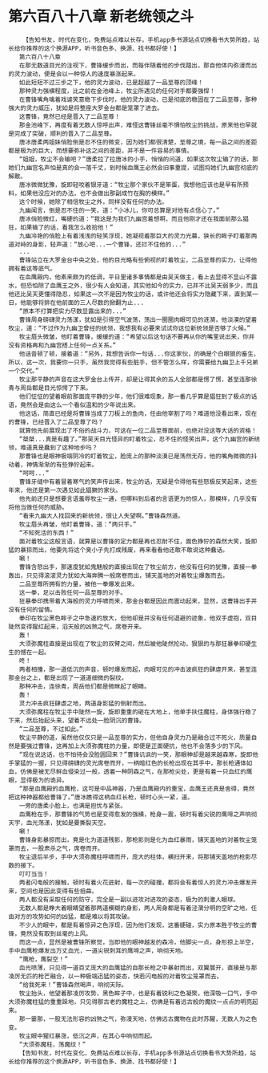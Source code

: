 # 第六百八十八章 新老统领之斗
        【告知书友，时代在变化，免费站点难以长存，手机app多书源站点切换看书大势所趋，站长给你推荐的这个换源APP，听书音色多、换源、找书都好使！】
       第六百八十八章
       在那无数道目光的注视下，曹锋缓步而出，而每伴随着他的步伐踏出，那自他体内弥漫而出的灵力波动，便是会以一种惊人的速度暴涨起来。
       如此短短不过三步之下，他的灵力波动，已是超越了一品至尊的顶峰！
       那种灵力强横程度，比之前在金池峰上，牧尘所遇见的任何对手都要强悍！
       在曹锋嘴角噙着戏谑笑意稳下步伐时，他的灵力波动，已是彻底的稳固在了二品至尊，那种强大的灵力威压，犹如是将整座大罗金台都是笼罩了进去。
       这曹锋，竟然已经是晋入了二品至尊！
       那金池峰下，再度有着无数人惊呼出声，难怪这曹锋丝毫不惧怕牧尘的挑战，原来他也早就是完成了突破，顺利的晋入了二品至尊。
       唐冰唐柔两姐妹俏脸倒是忍不住的微变，因为她们都很清楚，至尊之境，每一品之间的差距都是极为的巨大，而想要弥补这之间的差距，并不是一件容易的事情。
       “姐姐，牧尘不会输吧？”唐柔拉了拉唐冰的小手，悄悄的问道，如果这次牧尘输了的话，那她们九幽宫名声怕是真的会一落千丈，到时候血鹰王必然会旧事重提，试图将她们九幽宫彻底的解散。
       唐冰微微犹豫，旋即轻咬着银牙道：“牧尘那个家伙不是笨蛋，我想他应该也是早有所预料，如果他没应对的办法，也不会做出那副成竹在胸的模样。”
       这个时候，她除了相信牧尘之外，同样没有任何的办法。
       九幽闻言，倒是忍不住的一笑，道：“小冰儿，你可总算是对他有点信心了。”
       唐冰俏脸微红，嘴硬的道：“我这是为我们九幽宫着想啊，而且他刚才还在我面前那么猖狂，如果输了的话，看我怎么收拾他！”
       九幽冷艳的俏脸上有着浅浅的轻笑浮现，她凝视着那巨大的灵力光幕，狭长的眸子盯着那两道对峙的身影，轻声道：“放心吧...一个曹锋，还拦不住他的...”
       ...
       曹锋站立在大罗金台中央之处，他的目光略有些俯视的盯着牧尘，二品至尊的实力，让得他拥有着这等底气。
       在血鹰殿内，他素来颇为的低调，平日里诸多事情都是由吴天做主，看上去显得不显山不露水，但恐怕除了血鹰王之外，很少有人会知道，其实他如今的实力，已并不比吴天弱多少，而且他还比吴天更懂得隐忍，如果这一次不是因为牧尘的话，或许他还会将实力隐藏下来，直到某一日，他能够将排在他前面的三人尽数的掀翻为止...
       “原本不打算把实力尽数显露出来的...”
       曹锋周身磅礴灵力荡漾，犹如是引得空气波荡，荡出一圈圈肉眼可见的涟漪，他淡漠的望着牧尘，道：“不过作为九幽卫曾经的统领，我想我有必要来试试你这位新统领是否够了火候。”
       牧尘眉头微皱，他盯着曹锋，缓缓的道：“希望以后这句话不要再从你的嘴里说出来，你并没有资格再和九幽宫搭上任何一点关系。”
       他话音顿了顿，接着道：“另外，我想告诉你一句话...你这家伙，的确是个白眼狼的畜生，所以，这一次，我要你一只手，虽然我觉得有些脏手，但不管怎么样，你需要给九幽卫上千兄弟一个交代。”
       牧尘那平静的声音在这大罗金台上传开，却是让得其余的五人全部都是愣了愣，甚至连那徐青与周岳都是目光惊愕了下来。
       他们怔怔的望着眼前那面庞平静的少年，他们很难现象，那一番几乎算是猖狂到了极点的话语，竟然会是由这么一个看似温和的少年说出来。
       他这话，简直已经是将曹锋当成了刀板上的鱼肉，任由他宰割了吗？难道他没看出来，现在的曹锋，已经晋入了二品至尊了吗？
       就算他先前展现出了不俗的战斗力，可这在一位二品至尊面前，也绝对没这等大话的资格！
       “桀桀...真是有趣了。”那吴天目光怪异的盯着牧尘，忍不住的怪笑出声，这个九幽宫的新统领，难道真是蠢到了这种地步吗？
       那曹锋也是眼神极端阴冷的盯着牧尘，脸庞上的那种淡漠已是荡然无存，他的嘴角微微的抖动着，神情渐渐的有些狰狞起来。
       “呵呵...”
       曹锋牙缝中有着冒着寒气的笑声传出来，牧尘的话，无疑是令得他有些怒极反笑起来，这些年来，他还是第一次遇见如此猖獗的家伙。
       他先前还只是想要言语羞辱牧尘一通，但哪料到后者的言语更为的惊人，那模样，几乎没有将他当做任何的威胁。
       “看来九幽大人找回来的新统领，很让人失望啊。”曹锋森然道。
       牧尘眉头再皱，他盯着曹锋，道：“两只手。”
       “不知死活的东西！”
       面对着牧尘这般言语，就算是以曹锋的定力都是再也忍耐不住，面色狰狞的森然大笑，旋即猛的暴掠而出，他要先将这个臭小子先打成残废，再来看看他还敢不敢说这种蠢话。
       唰！
       曹锋含怒出手，那速度犹如鬼魅般的直接出现在了牧尘前方，他没有任何的犹豫，直接一拳轰出，只见得滚滚灵力犹如大海奔腾一般席卷而出，铺天盖地的对着牧尘爆轰而去。
       二品至尊所拥有的力量，被他一拳爆发出来。
       这一拳，足以击败任何一品至尊的对手。
       狂暴拳印携带着大海般的灵力呼啸而来，那金台都是因此而震动起来，显然，这曹锋出手并没有任何的留情。
       拳印在牧尘黑色眸子之中急速的放大，但他却是并没有任何退避的迹象，他双手虚抱，双目陡然变得猩红起来，滔天般的凶煞之气，席卷开来。
       轰！
       大须弥魔柱直接是出现在了牧尘的双臂之间，然后被他陡然抡动，狠狠的与那狂暴拳印硬生生的憾在一起。
       咚！
       两者相撞，那一道低沉的声音，顿时爆发而起，肉眼可见的冲击波疯狂的肆虐开来，甚至连那金台之上，都是出现了一道道细微的裂纹。
       那种冲击，连徐青，周岳他们都是微眯起了眼睛。
       轰！
       灵力冲击疯狂肆虐之地，两道身影猛的倒射而出。
       大须弥魔柱在牧尘手中陡然一旋，旋即重重的砸在大地上，他单手扶住魔柱，身体强行稳了下来，然后抬起头来，望着不远处一脸阴沉的曹锋。
       “二品至尊，不过如此。”
       牧尘平静的道，虽然他仅仅只是一品至尊的实力，但他自身灵力乃是融合过不死火，质量自然是要强过曹锋，这再加上大须弥魔柱的力量，即便是正面硬抗，他也不会落多少的下风。
       “现在说这话，也不怕待会没脸圆回来？”曹锋讥讽的一笑，那眼神却是越来越森寒，旋即他手掌猛的一握，只见得磅礴的灵光席卷而开，一柄暗红色的长枪出现在其手中，那长枪通体如血，仿佛是被无尽鲜血侵染过一般，透着一种阴森之气，在那枪尖处，更是有着一只血红的鹰眼，显得极为的诡异。
       “那是血鹰殿的血鹰枪，这可是中品神器，乃是血鹰殿内的重宝，血鹰王还真是舍得，竟然把这种神器都给曹锋了。”唐冰瞧得这柄血红长枪，顿时心头一紧，道。
       一旁的唐柔小脸上，也满是担忧与紧张。
       血鹰枪在手，那曹锋的气势也是变得愈发的强横，枪身一震，顿时有着尖锐的鹰啼之声响彻天宇，血光荡漾，犹如是要撕裂天空。
       唰！
       曹锋身影暴掠而出，竟是化为道道残影，那枪影则是化为血红暴雨，铺天盖地的对着牧尘笼罩而去，一股肃杀之气，席卷而开。
       牧尘退后半步，手中大须弥魔柱呼啸而开，庞大的柱体，横扫开来，将那铺天盖地的枪影尽数的接下。
       叮叮当当！
       两者闪电般的接触，顿时有着火花迸射，每一次的碰撞，都将会有着惊人的灵力冲击爆发开来，空间也是因此变得有些扭曲。
       两人都没有采取任何的防守，完全是一副以进攻对进攻的姿态，极为的刺激人眼球。
       无数人都是睁大着眼睛望着那两道模糊的身影，两人周身都是有着泾渭分明的空旷之地，任由对方的攻势如何的凶猛，都是难以将其攻破。
       不少人的眼中，都是有着惊异之色浮现，因为他们发现，这番硬碰，实力原本胜于牧尘的曹锋，竟然没有取到丝毫的上风。
       而这一点，显然是被曹锋所察觉，当即他的眼神越发的森冷，他脚尖一点，身形掠上半空，手中血鹰枪爆发出万丈血光，一道尖锐刺耳的鹰啼之声，响彻天地。
       “鹰枪，鹰裂空！”
       血光喷薄，只见得一道百丈庞大的血鹰猛的自那长枪之中暴射而出，双翼展开，直接是与那凌厉无匹的枪芒融合，以一种极端迅猛的姿态，快若闪电般的对着牧尘笼罩而去。
       “给我死来！”曹锋森然喝声，响彻天际。
       牧尘抬头，他望着那凌厉攻势，黑色眸子中，也是有着锐利之色凝聚，他深吸一口气，手中大须弥魔柱猛的重重跺地，只见得那古老的魔柱之上，仿佛是有着远古般的魔纹一点点的明亮起来。
       那一霎那，一股无法形容的凶煞之气，弥漫天地，仿佛远古魔物在此时苏醒，无数人为之色变。
       牧尘眼中猩红暴涨，低沉之声，在其心中响彻而起。
       “大须弥魔柱，荡魔纹！”
       【告知书友，时代在变化，免费站点难以长存，手机app多书源站点切换看书大势所趋，站长给你推荐的这个换源APP，听书音色多、换源、找书都好使！】
